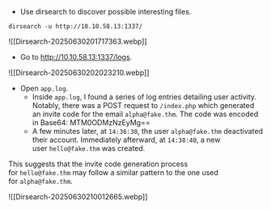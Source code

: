 - Use dirsearch to discover possible interesting files.

```
dirsearch -u http://10.10.58.13:1337/
```

![[Dirsearch-20250630201717363.webp]]


- Go to http://10.10.58.13:1337/logs.

![[Dirsearch-20250630202023210.webp]]

- Open `app.log`.
	- Inside `app.log`, I found a series of log entries detailing user activity. Notably, there was a POST request to `/index.php` which generated an invite code for the email `alpha@fake.thm`. The code was encoded in Base64:
	 MTM0ODMzNzEyMg==
	- A few minutes later, at `14:36:30`, the user `alpha@fake.thm` deactivated their account. Immediately afterward, at `14:38:40`, a new user `hello@fake.thm` was created.

This suggests that the invite code generation process for `hello@fake.thm` may follow a similar pattern to the one used for `alpha@fake.thm`.

![[Dirsearch-20250630210012665.webp]]





